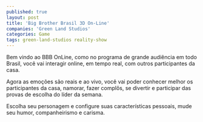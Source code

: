 ```yaml
---
published: true
layout: post
title: 'Big Brother Brasil 3D On-Line'
companies: 'Green Land Studios'
categories: Game
tags: green-land-studios reality-show
---
```

Bem vindo ao BBB OnLine, como no programa de grande audiência em todo Brasil, você vai interagir online, em tempo real, com outros participantes da casa. 




Agora as emoções são reais e ao vivo, você vai poder conhecer melhor os participantes da casa, namorar, fazer complôs, se divertir e participar das provas de escolha do líder da semana.




Escolha seu personagem e configure suas características pessoais, mude seu humor, companheirismo e carisma.






